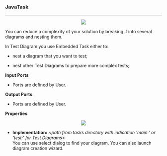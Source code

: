 ### JavaTask
***

<div align="center"><img src="imgs/diagram.png"/></div>

You can reduce a complexity of your solution by breaking it into several diagrams and nesting them.

In Test Diagram you use Embedded Task either to:

* nest a diagram that you want to test;

* nest other Test Diagrams to prepare more complex tests;

**Input Ports**

* Ports are defined by User.

**Output Ports**

* Ports are defined by User.

**Properties**

<div align="center"><img src="imgs/properties.png" /></div>

* **Implementation:** <em>&lt;path from tasks directory with indication 'main:' or 'test:' for Test Diagrams&gt;</em><br>
You can use select dialog to find your diagram. You can also launch diagram creation wizard.
